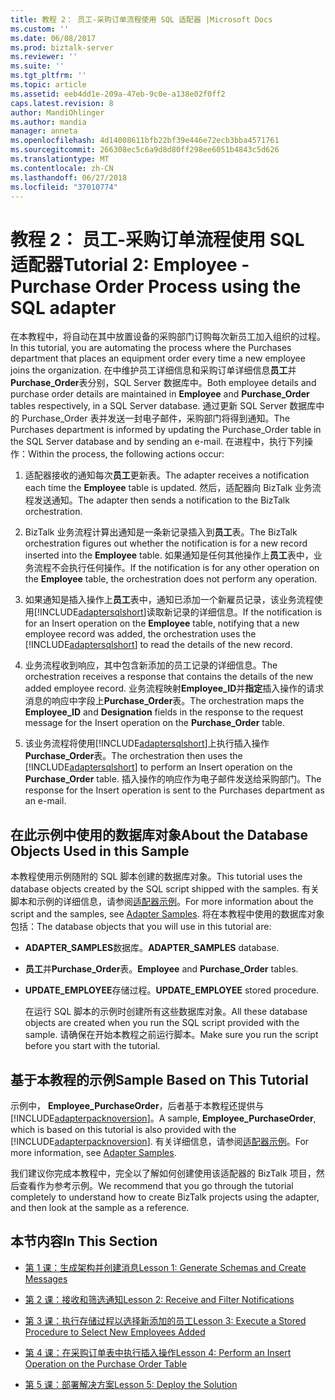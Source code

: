 ```yaml
---
title: 教程 2： 员工-采购订单流程使用 SQL 适配器 |Microsoft Docs
ms.custom: ''
ms.date: 06/08/2017
ms.prod: biztalk-server
ms.reviewer: ''
ms.suite: ''
ms.tgt_pltfrm: ''
ms.topic: article
ms.assetid: eeb4dd1e-209a-47eb-9c0e-a138e02f0ff2
caps.latest.revision: 8
author: MandiOhlinger
ms.author: mandia
manager: anneta
ms.openlocfilehash: 4d14008611bfb22bf39e446e72ecb3bba4571761
ms.sourcegitcommit: 266308ec5c6a9d8d80ff298ee6051b4843c5d626
ms.translationtype: MT
ms.contentlocale: zh-CN
ms.lasthandoff: 06/27/2018
ms.locfileid: "37010774"
---
```

# <a name="tutorial-2-employee---purchase-order-process-using-the-sql-adapter"></a><span data-ttu-id="37633-102">教程 2： 员工-采购订单流程使用 SQL 适配器</span><span class="sxs-lookup"><span data-stu-id="37633-102">Tutorial 2: Employee - Purchase Order Process using the SQL adapter</span></span>
<span data-ttu-id="37633-103">在本教程中，将自动在其中放置设备的采购部门订购每次新员工加入组织的过程。</span><span class="sxs-lookup"><span data-stu-id="37633-103">In this tutorial, you are automating the process where the Purchases department that places an equipment order every time a new employee joins the organization.</span></span> <span data-ttu-id="37633-104">在中维护员工详细信息和采购订单详细信息**员工**并**Purchase_Order**表分别，SQL Server 数据库中。</span><span class="sxs-lookup"><span data-stu-id="37633-104">Both employee details and purchase order details are maintained in **Employee** and **Purchase_Order** tables respectively, in a SQL Server database.</span></span> <span data-ttu-id="37633-105">通过更新 SQL Server 数据库中的 Purchase_Order 表并发送一封电子邮件，采购部门将得到通知。</span><span class="sxs-lookup"><span data-stu-id="37633-105">The Purchases department is informed by updating the Purchase_Order table in the SQL Server database and by sending an e-mail.</span></span> <span data-ttu-id="37633-106">在进程中，执行下列操作：</span><span class="sxs-lookup"><span data-stu-id="37633-106">Within the process, the following actions occur:</span></span>  
  
1. <span data-ttu-id="37633-107">适配器接收的通知每次**员工**更新表。</span><span class="sxs-lookup"><span data-stu-id="37633-107">The adapter receives a notification each time the **Employee** table is updated.</span></span> <span data-ttu-id="37633-108">然后，适配器向 BizTalk 业务流程发送通知。</span><span class="sxs-lookup"><span data-stu-id="37633-108">The adapter then sends a notification to the BizTalk orchestration.</span></span>  
  
2. <span data-ttu-id="37633-109">BizTalk 业务流程计算出通知是一条新记录插入到**员工**表。</span><span class="sxs-lookup"><span data-stu-id="37633-109">The BizTalk orchestration figures out whether the notification is for a new record inserted into the **Employee** table.</span></span> <span data-ttu-id="37633-110">如果通知是任何其他操作上**员工**表中，业务流程不会执行任何操作。</span><span class="sxs-lookup"><span data-stu-id="37633-110">If the notification is for any other operation on the **Employee** table, the orchestration does not perform any operation.</span></span>  
  
3. <span data-ttu-id="37633-111">如果通知是插入操作上**员工**表中，通知已添加一个新雇员记录，该业务流程使用[!INCLUDE[adaptersqlshort](../../includes/adaptersqlshort-md.md)]读取新记录的详细信息。</span><span class="sxs-lookup"><span data-stu-id="37633-111">If the notification is for an Insert operation on the **Employee** table, notifying that a new employee record was added, the orchestration uses the [!INCLUDE[adaptersqlshort](../../includes/adaptersqlshort-md.md)] to read the details of the new record.</span></span>  
  
4. <span data-ttu-id="37633-112">业务流程收到响应，其中包含新添加的员工记录的详细信息。</span><span class="sxs-lookup"><span data-stu-id="37633-112">The orchestration receives a response that contains the details of the new added employee record.</span></span> <span data-ttu-id="37633-113">业务流程映射**Employee_ID**并**指定**插入操作的请求消息的响应中字段上**Purchase_Order**表。</span><span class="sxs-lookup"><span data-stu-id="37633-113">The orchestration maps the **Employee_ID** and **Designation** fields in the response to the request message for the Insert operation on the **Purchase_Order** table.</span></span>  
  
5. <span data-ttu-id="37633-114">该业务流程将使用[!INCLUDE[adaptersqlshort](../../includes/adaptersqlshort-md.md)]上执行插入操作**Purchase_Order**表。</span><span class="sxs-lookup"><span data-stu-id="37633-114">The orchestration then uses the [!INCLUDE[adaptersqlshort](../../includes/adaptersqlshort-md.md)] to perform an Insert operation on the **Purchase_Order** table.</span></span> <span data-ttu-id="37633-115">插入操作的响应作为电子邮件发送给采购部门。</span><span class="sxs-lookup"><span data-stu-id="37633-115">The response for the Insert operation is sent to the Purchases department as an e-mail.</span></span>  
  
## <a name="about-the-database-objects-used-in-this-sample"></a><span data-ttu-id="37633-116">在此示例中使用的数据库对象</span><span class="sxs-lookup"><span data-stu-id="37633-116">About the Database Objects Used in this Sample</span></span>  
 <span data-ttu-id="37633-117">本教程使用示例随附的 SQL 脚本创建的数据库对象。</span><span class="sxs-lookup"><span data-stu-id="37633-117">This tutorial uses the database objects created by the SQL script shipped with the samples.</span></span> <span data-ttu-id="37633-118">有关脚本和示例的详细信息，请参阅[适配器示例](../../adapters-and-accelerators/accelerator-rosettanet/adapter-samples.md)。</span><span class="sxs-lookup"><span data-stu-id="37633-118">For more information about the script and the samples, see [Adapter Samples](../../adapters-and-accelerators/accelerator-rosettanet/adapter-samples.md).</span></span> <span data-ttu-id="37633-119">将在本教程中使用的数据库对象包括：</span><span class="sxs-lookup"><span data-stu-id="37633-119">The database objects that you will use in this tutorial are:</span></span>  
  
- <span data-ttu-id="37633-120">**ADAPTER_SAMPLES**数据库。</span><span class="sxs-lookup"><span data-stu-id="37633-120">**ADAPTER_SAMPLES** database.</span></span>  
  
- <span data-ttu-id="37633-121">**员工**并**Purchase_Order**表。</span><span class="sxs-lookup"><span data-stu-id="37633-121">**Employee** and **Purchase_Order** tables.</span></span>  
  
- <span data-ttu-id="37633-122">**UPDATE_EMPLOYEE**存储过程。</span><span class="sxs-lookup"><span data-stu-id="37633-122">**UPDATE_EMPLOYEE** stored procedure.</span></span>  
  
  <span data-ttu-id="37633-123">在运行 SQL 脚本的示例时创建所有这些数据库对象。</span><span class="sxs-lookup"><span data-stu-id="37633-123">All these database objects are created when you run the SQL script provided with the sample.</span></span> <span data-ttu-id="37633-124">请确保在开始本教程之前运行脚本。</span><span class="sxs-lookup"><span data-stu-id="37633-124">Make sure you run the script before you start with the tutorial.</span></span>  
  
## <a name="sample-based-on-this-tutorial"></a><span data-ttu-id="37633-125">基于本教程的示例</span><span class="sxs-lookup"><span data-stu-id="37633-125">Sample Based on This Tutorial</span></span>  
 <span data-ttu-id="37633-126">示例中， **Employee_PurchaseOrder**，后者基于本教程还提供与[!INCLUDE[adapterpacknoversion](../../includes/adapterpacknoversion-md.md)]。</span><span class="sxs-lookup"><span data-stu-id="37633-126">A sample, **Employee_PurchaseOrder**, which is based on this tutorial is also provided with the [!INCLUDE[adapterpacknoversion](../../includes/adapterpacknoversion-md.md)].</span></span> <span data-ttu-id="37633-127">有关详细信息，请参阅[适配器示例](../../adapters-and-accelerators/accelerator-rosettanet/adapter-samples.md)。</span><span class="sxs-lookup"><span data-stu-id="37633-127">For more information, see [Adapter Samples](../../adapters-and-accelerators/accelerator-rosettanet/adapter-samples.md).</span></span>  
  
 <span data-ttu-id="37633-128">我们建议你完成本教程中，完全以了解如何创建使用该适配器的 BizTalk 项目，然后查看作为参考示例。</span><span class="sxs-lookup"><span data-stu-id="37633-128">We recommend that you go through the tutorial completely to understand how to create BizTalk projects using the adapter, and then look at the sample as a reference.</span></span>  
  
## <a name="in-this-section"></a><span data-ttu-id="37633-129">本节内容</span><span class="sxs-lookup"><span data-stu-id="37633-129">In This Section</span></span>  
  
-   [<span data-ttu-id="37633-130">第 1 课：生成架构并创建消息</span><span class="sxs-lookup"><span data-stu-id="37633-130">Lesson 1: Generate Schemas and Create Messages</span></span>](../../adapters-and-accelerators/adapter-sql/lesson-1-generate-schemas-and-create-messages.md)  
  
-   [<span data-ttu-id="37633-131">第 2 课：接收和筛选通知</span><span class="sxs-lookup"><span data-stu-id="37633-131">Lesson 2: Receive and Filter Notifications</span></span>](../../adapters-and-accelerators/adapter-sql/lesson-2-receive-and-filter-notifications.md)  
  
-   [<span data-ttu-id="37633-132">第 3 课：执行存储过程以选择新添加的员工</span><span class="sxs-lookup"><span data-stu-id="37633-132">Lesson 3: Execute a Stored Procedure to Select New Employees Added</span></span>](../../adapters-and-accelerators/adapter-sql/lesson-3-execute-a-stored-procedure-to-select-new-employees-added.md)  
  
-   [<span data-ttu-id="37633-133">第 4 课：在采购订单表中执行插入操作</span><span class="sxs-lookup"><span data-stu-id="37633-133">Lesson 4: Perform an Insert Operation on the Purchase Order Table</span></span>](../../adapters-and-accelerators/adapter-sql/lesson-4-perform-an-insert-operation-on-the-purchase-order-table.md)  
  
-   [<span data-ttu-id="37633-134">第 5 课：部署解决方案</span><span class="sxs-lookup"><span data-stu-id="37633-134">Lesson 5: Deploy the Solution</span></span>](../../adapters-and-accelerators/adapter-sql/lesson-5-deploy-the-solution.md)